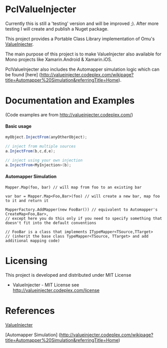 PclValueInjecter
================
Currently this is still a 'testing' version and will be improved ;). After more testing I will create and publish a Nuget package.


This project provides a Portable Class Library implementation of Omu's [ValueInjecter](http://valueinjecter.codeplex.com/).

The main purpose of this project is to make ValueInjecter also available for Mono projects like Xamarin.Android & Xamarin.iOS.

PclValueInjecter also includes the Automapper simulation logic which can be found [here] (http://valueinjecter.codeplex.com/wikipage?title=Automapper%20Simulation&referringTitle=Home).


Documentation and Examples
==========================
(Code examples are from http://valueinjecter.codeplex.com/)
#### Basic usage
``` C#
myObject.InjectFrom(anyOtherObject);

// inject from multiple sources
a.InjectFrom(b,c,d,e);

// inject using your own injection
a.InjectFrom<MyInjection>(b);
```

#### Automapper Simulation
```
Mapper.Map(foo, bar) // will map from foo to an existing bar

var bar = Mapper.Map<Foo,Bar>(foo) // will create a new bar, map foo to it and return it

MapperFactory.AddMapper(new FooBar()) // equivalent to Automapper's CreateMap<Foo,Bar>, 
// except here you do this only if you need to specify something that doesn't fit into the default conventions

// FooBar is a class that implements ITypeMapper<TSource,TTarget> 
// (inherit the base class TypeMapper<TSource, TTarget> and add additional mapping code)
```

Licensing
=========
This project is developed and distributed under MIT License
* ValueInjecter - MIT License see http://valueinjecter.codeplex.com/license

References
==========
[ValueInjecter](http://valueinjecter.codeplex.com/)

[Automapper Simulation] (http://valueinjecter.codeplex.com/wikipage?title=Automapper%20Simulation&referringTitle=Home)

